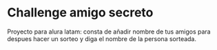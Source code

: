 <h1>Challenge amigo secreto</h1>

<p>Proyecto para alura latam: consta de añadir nombre de tus amigos para despues hacer un sorteo y diga el nombre de la persona sorteada.</p>

